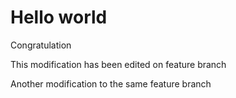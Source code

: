 # Hello world 

Congratulation 

This modification has been edited on feature branch 

Another modification to the same feature branch 